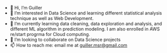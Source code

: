 - 👋 Hi, I’m Guiller
- 👀 I’m interested in Data Science and learning different statistical analysis technique as well as Web Development.
- 🌱 I’m currently learning data cleaning, data exploration and analysis, and different ML algorithm in prediction modeling. I am also enrolled in AWS re/start progrma for Cloud computing.
- 💞️ I’m looking to collaborate on Data Science projects
- 📫 How to reach me: email me at guiller.msr@gmail.com

